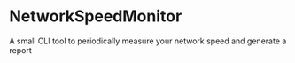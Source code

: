# NetworkSpeedMonitor
A small CLI tool to periodically measure your network speed and generate a report
